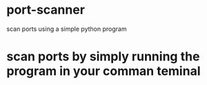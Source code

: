 # port-scanner
scan ports using a simple python program

# scan ports by simply running the program in your comman teminal
